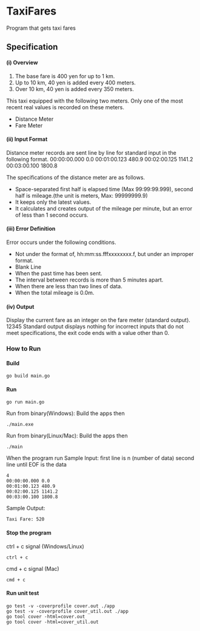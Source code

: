 # TaxiFares
Program that gets taxi fares

## Specification
#### (i) Overview
1. The base fare is 400 yen for up to 1 km.
2. Up to 10 km, 40 yen is added every 400 meters.
3. Over 10 km, 40 yen is added every 350 meters.

This taxi equipped with the following two meters. Only one of the most recent real values is recorded on these meters.
- Distance Meter
- Fare Meter

#### (ii) Input Format
Distance meter records are sent line by line for standard input in the following format.
00:00:00.000 0.0 00:01:00.123 480.9 00:02:00.125 1141.2 00:03:00.100 1800.8

The specifications of the distance meter are as follows.
- Space-separated first half is elapsed time (Max 99:99:99.999), second half is mileage.(the unit is meters, Max: 99999999.9)
- It keeps only the latest values.
- It calculates and creates output of the mileage per minute, but an error of less than 1 second occurs.

#### (iii) Error Definition
Error occurs under the following conditions.
- Not under the format of, hh:mm:ss.fff<SPACE>xxxxxxxx.f<LF>, but under an improper format.
- Blank Line
- When the past time has been sent.
- The interval between records is more than 5 minutes apart.
- When there are less than two lines of data.
- When the total mileage is 0.0m.

#### (iv) Output
Display the current fare as an integer on the fare meter (standard output). 12345
Standard output displays nothing for incorrect inputs that do not meet specifications, the exit
code ends with a value other than 0.

### How to Run
#### Build
```
go build main.go
```
#### Run
```
go run main.go
```
Run from binary(Windows):
Build the apps then
```
./main.exe
```
Run from binary(Linux/Mac):
Build the apps then
```
./main
```

When the program run
Sample Input:
first line is n (number of data)
second line until EOF is the data
```
4
00:00:00.000 0.0
00:01:00.123 480.9
00:02:00.125 1141.2
00:03:00.100 1800.8
```
Sample Output:
```
Taxi Fare: 520
```


#### Stop the program
ctrl + c signal (Windows/Linux)
```
ctrl + c
```
cmd + c signal (Mac)
```
cmd + c
```

#### Run unit test
```
go test -v -coverprofile cover.out ./app
go test -v -coverprofile cover_util.out ./app
go tool cover -html=cover.out
go tool cover -html=cover_util.out
```
